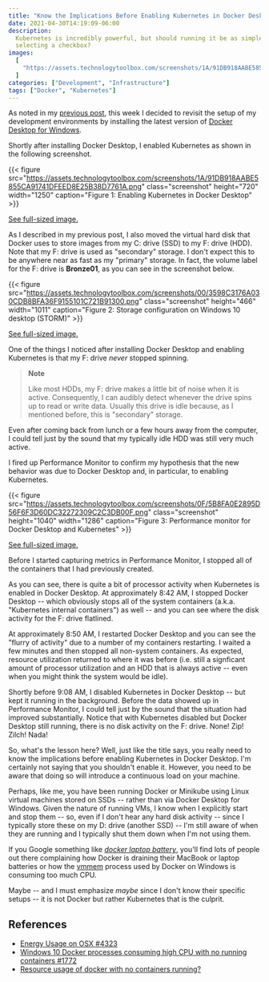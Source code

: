 ```yaml
---
title: "Know the Implications Before Enabling Kubernetes in Docker Desktop"
date: 2021-04-30T14:19:09-06:00
description:
  Kubernetes is incredibly powerful, but should running it be as simple as
  selecting a checkbox?
images:
  [
    "https://assets.technologytoolbox.com/screenshots/1A/91DB918AABE5855CA91741DFEED8E25B38D7761A.png",
  ]
categories: ["Development", "Infrastructure"]
tags: ["Docker", "Kubernetes"]
---
```


As noted in my
[previous post](/blog/jjameson/2021/04/30/moving-the-virtual-hard-disk-for-images-ext4-vhdx-in-docker-desktop/),
this week I decided to revisit the setup of my development environments by
installing the latest version of
[Docker Desktop for Windows](https://docs.docker.com/docker-for-windows/install/).

Shortly after installing Docker Desktop, I enabled Kubernetes as shown in the
following screenshot.

{{< figure src="https://assets.technologytoolbox.com/screenshots/1A/91DB918AABE5855CA91741DFEED8E25B38D7761A.png" class="screenshot" height="720" width="1250" caption="Figure 1: Enabling Kubernetes in Docker Desktop" >}}

[See full-sized image.](https://assets.technologytoolbox.com/screenshots/1A/91DB918AABE5855CA91741DFEED8E25B38D7761A.png)

As I described in my previous post, I also moved the virtual hard disk that
Docker uses to store images from my C: drive (SSD) to my F: drive (HDD). Note
that my F: drive is used as "secondary" storage. I don't expect this to be
anywhere near as fast as my "primary" storage. In fact, the volume label for the
F: drive is **Bronze01**, as you can see in the screenshot below.

{{< figure src="https://assets.technologytoolbox.com/screenshots/00/3598C3176A030CDB8BFA36F9155101C721B91300.png" class="screenshot" height="466" width="1011" caption="Figure 2: Storage configuration on Windows 10 desktop (STORM)" >}}

[See full-sized image.](https://assets.technologytoolbox.com/screenshots/00/3598C3176A030CDB8BFA36F9155101C721B91300.png)

One of the things I noticed after installing Docker Desktop and enabling
Kubernetes is that my F: drive _never_ stopped spinning.

> **Note**
>
> Like most HDDs, my F: drive makes a little bit of noise when it is active.
> Consequently, I can audibly detect whenever the drive spins up to read or
> write data. Usually this drive is idle because, as I mentioned before, this is
> "secondary" storage.

Even after coming back from lunch or a few hours away from the computer, I could
tell just by the sound that my typically idle HDD was still very much active.

I fired up Performance Monitor to confirm my hypothesis that the new behavior
was due to Docker Desktop and, in particular, to enabling Kubernetes.

{{< figure src="https://assets.technologytoolbox.com/screenshots/0F/5B8FA0E2895D56F6F3D60DC32272309C2C3DB00F.png" class="screenshot" height="1040" width="1286" caption="Figure 3: Performance monitor for Docker Desktop and Kubernetes" >}}

[See full-sized image.](https://assets.technologytoolbox.com/screenshots/0F/5B8FA0E2895D56F6F3D60DC32272309C2C3DB00F.png)

Before I started capturing metrics in Performance Monitor, I stopped all of the
containers that I had previously created.

As you can see, there is quite a bit of processor activity when Kubernetes is
enabled in Docker Desktop. At approximately 8:42 AM, I stopped Docker Desktop --
which obviously stops all of the system containers (a.k.a. "Kubernetes internal
containers") as well -- and you can see where the disk activity for the F: drive
flatlined.

At approximately 8:50 AM, I restarted Docker Desktop and you can see the "flurry
of activity" due to a number of my containers restarting. I waited a few minutes
and then stopped all non-system containers. As expected, resource utilization
returned to where it was before (i.e. still a signficant amount of processor
utilization and an HDD that is always active -- even when you might think the
system would be idle).

Shortly before 9:08 AM, I disabled Kubernetes in Docker Desktop -- but kept it
running in the background. Before the data showed up in Performance Monitor, I
could tell just by the sound that the situation had improved substantially.
Notice that with Kubernetes disabled but Docker Desktop still running, there is
no disk activity on the F: drive. None! Zip! Zilch! Nada!

So, what's the lesson here? Well, just like the title says, you really need to
know the implications before enabling Kubernetes in Docker Desktop. I'm
certainly not saying that you shouldn't enable it. However, you need to be aware
that doing so will introduce a continuous load on your machine.

Perhaps, like me, you have been running Docker or Minikube using Linux virtual
machines stored on SSDs -- rather than via Docker Desktop for Windows. Given the
nature of running VMs, I know when I explicitly start and stop them -- so, even
if I don't hear any hard disk activity -- since I typically store these on my D:
drive (another SSD) -- I'm still aware of when they are running and I typically
shut them down when I'm not using them.

If you Google something like
[_docker laptop battery_](https://www.google.com/search?q=docker+laptop+battery),
you'll find lots of people out there complaining how Docker is draining their
MacBook or laptop batteries or how the
[vmmem](https://devblogs.microsoft.com/oldnewthing/20180717-00/?p=99265) process
used by Docker on Windows is consuming too much CPU.

Maybe -- and I must emphasize _maybe_ since I don't know their specific setups
-- it is not Docker but rather Kubernetes that is the culprit.

## References

- [Energy Usage on OSX #4323](https://github.com/docker/for-mac/issues/4323)
- [Windows 10 Docker processes consuming high CPU with no running containers #1772](https://github.com/docker/for-win/issues/1772)
- [Resource usage of docker with no containers running?](https://superuser.com/questions/1430261/resource-usage-of-docker-with-no-containers-running)
